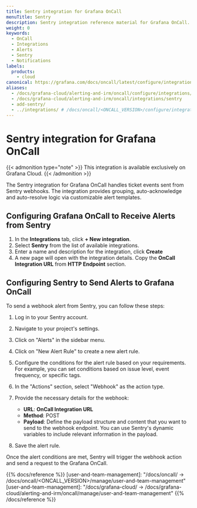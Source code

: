 ```yaml
---
title: Sentry integration for Grafana OnCall
menuTitle: Sentry
description: Sentry integration reference material for Grafana OnCall.
weight: 0
keywords:
  - OnCall
  - Integrations
  - Alerts
  - Sentry
  - Notifications
labels:
  products:
    - cloud
canonical: https://grafana.com/docs/oncall/latest/configure/integrations/references/sentry
aliases:
  - /docs/grafana-cloud/alerting-and-irm/oncall/configure/integrations/references/sentry
  - /docs/grafana-cloud/alerting-and-irm/oncall/integrations/sentry
  - add-sentry/
  - ../integrations/ # /docs/oncall/<ONCALL_VERSION>/configure/integrations/references/sentry
---
```


# Sentry integration for Grafana OnCall

{{< admonition type="note" >}}
This integration is available exclusively on Grafana Cloud.
{{< /admonition >}}

The Sentry integration for Grafana OnCall handles ticket events sent from Sentry webhooks.
The integration provides grouping, auto-acknowledge and auto-resolve logic via customizable alert templates.

## Configuring Grafana OnCall to Receive Alerts from Sentry

1. In the **Integrations** tab, click **+ New integration**.
2. Select **Sentry** from the list of available integrations.
3. Enter a name and description for the integration, click **Create**
4. A new page will open with the integration details. Copy the **OnCall Integration URL** from **HTTP Endpoint** section.

## Configuring Sentry to Send Alerts to Grafana OnCall

To send a webhook alert from Sentry, you can follow these steps:

1. Log in to your Sentry account.

2. Navigate to your project's settings.

3. Click on "Alerts" in the sidebar menu.

4. Click on "New Alert Rule" to create a new alert rule.

5. Configure the conditions for the alert rule based on your requirements. For example, you can set conditions based on issue
level, event frequency, or specific tags.

6. In the "Actions" section, select "Webhook" as the action type.

7. Provide the necessary details for the webhook:

   - **URL**: **OnCall Integration URL**
   - **Method**: POST
   - **Payload**: Define the payload structure and content that you want to send to the webhook endpoint. You can use Sentry's
   dynamic variables to include relevant information in the payload.

8. Save the alert rule.

Once the alert conditions are met, Sentry will trigger the webhook action and send a request to the Grafana OnCall.

{{% docs/reference %}}
[user-and-team-management]: "/docs/oncall/ -> /docs/oncall/<ONCALL_VERSION>/manage/user-and-team-management"
[user-and-team-management]: "/docs/grafana-cloud/ -> /docs/grafana-cloud/alerting-and-irm/oncall/manage/user-and-team-management"
{{% /docs/reference %}}
